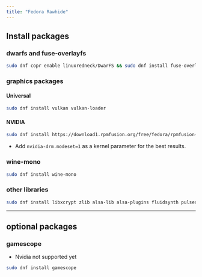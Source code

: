 ```yaml
---
title: "Fedora Rawhide"
---
```


## Install packages

### dwarfs and fuse-overlayfs
```bash
sudo dnf copr enable linuxredneck/DwarFS && sudo dnf install fuse-overlayfs dwarfs
```

### graphics packages

#### Universal
```bash
sudo dnf install vulkan vulkan-loader
```

#### NVIDIA
```bash
sudo dnf install https://download1.rpmfusion.org/free/fedora/rpmfusion-free-release-$(rpm -E %fedora).noarch.rpm https://download1.rpmfusion.org/nonfree/fedora/rpmfusion-nonfree-release-$(rpm -E %fedora).noarch.rpm && sudo dnf install xorg-x11-drv-nvidia akmod-nvidia

```
- Add `nvidia-drm.modeset=1` as a kernel parameter for the best results.

### wine-mono
```bash
sudo dnf install wine-mono
```

### other libraries
```bash
sudo dnf install libxcrypt zlib alsa-lib alsa-plugins fluidsynth pulseaudio openal
```

----------------------------

## optional packages

### gamescope
- Nvidia not supported yet

```bash
sudo dnf install gamescope
```
